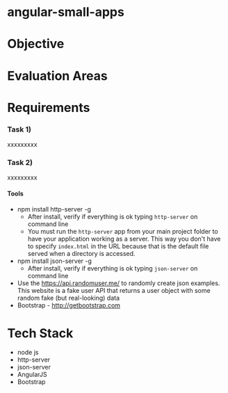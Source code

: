 # angular-small-apps

Objective
=========

Evaluation Areas
================

Requirements
============
### Task 1) ###
xxxxxxxxx

### Task 2) ###
xxxxxxxxx

#### Tools ####
* npm install http-server -g
  * After install, verify if everything is ok typing `http-server` on command line
  * You must run the `http-server` app from your main project folder to have your application working as a server. This way you don't have to specify `index.html` in the URL because that is  the default file served when a directory is accessed.
* npm install json-server -g
  * After install, verify if everything is ok typing `json-server` on command line
* Use the https://api.randomuser.me/ to randomly create json examples. This website is a fake user API that returns a user object with some random fake (but real-looking) data
* Bootstrap - http://getbootstrap.com

Tech Stack
==========
* node js
* http-server
* json-server
* AngularJS
* Bootstrap
